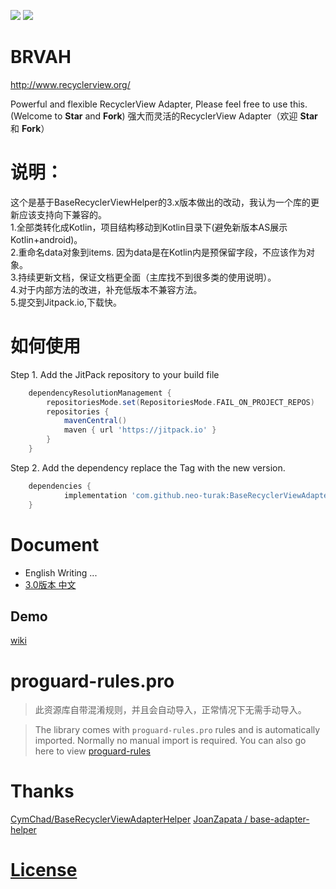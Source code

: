 ![](https://user-images.githubusercontent.com/7698209/33198075-ef8f2230-d123-11e7-85a3-4cb9b22f877d.png)
[![](https://jitpack.io/v/neo-turak/BaseRecyclerViewAdapterHelper.svg)](https://jitpack.io/#neo-turak/BaseRecyclerViewAdapterHelper)
# BRVAH

http://www.recyclerview.org/

Powerful and flexible RecyclerView Adapter,
Please feel free to use this. (Welcome to **Star** and **Fork**)
强大而灵活的RecyclerView Adapter（欢迎 **Star** 和 **Fork**）

# 说明：

这个是基于BaseRecyclerViewHelper的3.x版本做出的改动，我认为一个库的更新应该支持向下兼容的。  
1.全部类转化成Kotlin，项目结构移动到Kotlin目录下(避免新版本AS展示Kotlin+android)。  
2.重命名data对象到items. 因为data是在Kotlin内是预保留字段，不应该作为对象。  
3.持续更新文档，保证文档更全面（主库找不到很多类的使用说明）。  
4.对于内部方法的改进，补充低版本不兼容方法。  
5.提交到Jitpack.io,下载快。

# 如何使用

Step 1. Add the JitPack repository to your build file

````groovy
    dependencyResolutionManagement {
		repositoriesMode.set(RepositoriesMode.FAIL_ON_PROJECT_REPOS)
		repositories {
			mavenCentral()
			maven { url 'https://jitpack.io' }
		}
	}
````
Step 2. Add the dependency
replace the Tag with the new version.
````groovy
	dependencies {
	        implementation 'com.github.neo-turak:BaseRecyclerViewAdapterHelper:Tag'
	}
````
# Document

- English Writing ...
- [3.0版本 中文](https://github.com/CymChad/BaseRecyclerViewAdapterHelper/blob/3.x/readme/0-BaseRecyclerViewAdapterHelper.md)

## Demo

[wiki](https://github.com/CymChad/BaseRecyclerViewAdapterHelper/wiki)

# proguard-rules.pro

> 此资源库自带混淆规则，并且会自动导入，正常情况下无需手动导入。

> The library comes with `proguard-rules.pro` rules and is automatically imported. Normally no
> manual import is required.
> You can also go here to
> view [proguard-rules](https://github.com/CymChad/BaseRecyclerViewAdapterHelper/blob/master/library/proguard-rules.pro)

# Thanks

[CymChad/BaseRecyclerViewAdapterHelper](https://jitpack.io/#CymChad/BaseRecyclerViewAdapterHelper)
[JoanZapata / base-adapter-helper](https://github.com/JoanZapata/base-adapter-helper)

# [License](https://github.com/CymChad/BaseRecyclerViewAdapterHelper/blob/master/LICENSE)
